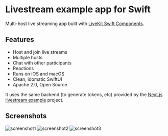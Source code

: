 # Livestream example app for Swift

Multi-host live streaming app built with [LiveKit Swift Components](https://github.com/livekit/components-swift).

## Features

- Host and join live streams
- Multiple hosts
- Chat with other participants
- Reactions
- Runs on iOS and macOS
- Clean, idomatic SwiftUI
- Apache 2.0, Open Source

It uses the same backend (to generate tokens, etc) provided by the [Next.js livestream example](https://github.com/livekit-examples/livestream) project.

## Screenshots

![screenshot1](https://livekit-docs.s3.amazonaws.com/github-assets/swift-livestream-1.png)
![screenshot2](https://livekit-docs.s3.amazonaws.com/github-assets/swift-livestream-2.png)
![screenshot3](https://livekit-docs.s3.amazonaws.com/github-assets/swift-livestream-3.png)
